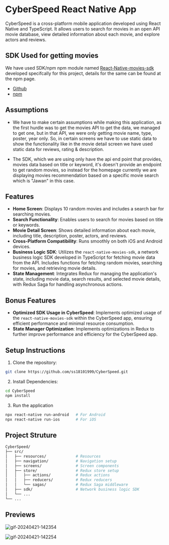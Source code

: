 # CyberSpeed React Native App

CyberSpeed is a cross-platform mobile application developed using React Native and TypeScript. It allows users to search for movies in an open API movie database, view detailed information about each movie, and explore actors and reviews.

## SDK Used for getting movies
We have used SDK/npm npm module named [React-Native-movies-sdk](https://www.npmjs.com/package/react-native-movies-sdk) developed specifcally for this project, details for the same can be found at the npm page.
- [Github](https://github.com/ss18101999/react-native-movies-sdk)
- [npm](https://www.npmjs.com/package/react-native-movies-sdk)
## Assumptions

- We have to make certain assumptions while making this application, as the first hurdle was to get the movies API to get the data, we managed to get one, but in that API, we were only getting movie name, type, poster, year only. So, in certain screens we have to use static data to show the functionality like in the movie detail screen we have used static data for reviews, rating & description.

- The SDK, which we are using only have the api end point that provides, movies data based on title or keyword, it's doesn't provide an endpoint to get random movies, so instead for the homepage currently we are displaying movies recommendation based on a specific movie search which is "Jawan" in this case.
## Features

- **Home Screen**: Displays 10 random movies and includes a search bar for searching movies.
- **Search Functionality**: Enables users to search for movies based on title or keywords.
- **Movie Detail Screen**: Shows detailed information about each movie, including title, description, poster, actors, and reviews.
- **Cross-Platform Compatibility**: Runs smoothly on both iOS and Android devices.
- **Business Logic SDK**: Utilizes the `react-native-movies-sdk`, a network business logic SDK developed in TypeScript for fetching movie data from the API. Includes functions for fetching random movies, searching for movies, and retrieving movie details.
- **State Management**: Integrates Redux for managing the application's state, including movie data, search results, and selected movie details, with Redux Saga for handling asynchronous actions.

## Bonus Features

- **Optimized SDK Usage in CyberSpeed**: Implements optimized usage of the `react-native-movies-sdk` within the CyberSpeed app, ensuring efficient performance and minimal resource consumption.
- **State Manager Optimization**: Implements optimizations in Redux to further improve performance and efficiency for the CyberSpeed app.

## Setup Instructions

1. Clone the repository:

```bash
git clone https://github.com/ss18101999/CyberSpeed.git
```
2. Install Dependencies:
```bash
cd CyberSpeed
npm install
```
3. Run the application
```bash
npx react-native run-android   # For Android
npx react-native run-ios       # For iOS
```
## Project Struture
```bash
CyberSpeed/
├── src/
│   ├── resources/             # Resources
│   ├── navigation/            # Navigation setup
│   ├── screens/               # Screen components
│   ├── store/                 # Redux store setup
│   │   ├── actions/           # Redux actions
│   │   ├── reducers/          # Redux reducers
│   │   └── sagas/             # Redux Saga middleware
│   ├── sdk/                   # Network business logic SDK
│   └── ...
└── ...
```

## Previews

![gif-20240421-142354](https://github.com/ss18101999/CyberSpeed/assets/49299771/bf02bafc-e7fd-48d2-b558-c5c4403167ab) 

![gif-20240421-142254](https://github.com/ss18101999/CyberSpeed/assets/49299771/cec6d55d-c214-4d60-9b3e-1fc0a79c3cb7)




